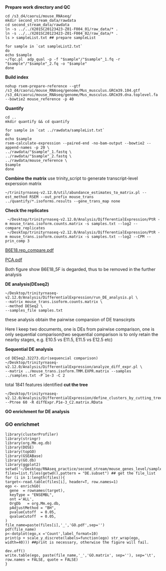 **Prepare work directory and QC**

```
cd /s3_d4/caorui/mouse_RNAseq/
mkdir second_stream_data/rawdata
cd second_stream_data/rawdata
ln -s ../../X201SC20123423-Z01-F004_01/raw_data/* .
ln -s ../../X201SC20123423-Z01-F004_02/raw_data/* .
ls > sampleList.txt ## prepare sampleList

for sample in `cat sampleList2.txt`
do
echo $sample
~/fqc.pl  adp_qual -p -f "$sample"/"$sample"_1.fq -r "$sample"/"$sample"_2.fq -o "$sample" 
done

```
**Build index**
```
nohup rsem-prepare-reference --gtf /s3_d4/caorui/mouse_RNAseq/genome/Mus_musculus.GRCm39.104.gtf /s3_d4/caorui/mouse_RNAseq/genome/Mus_musculus.GRCm39.dna.toplevel.fa --bowtie2 mouse_reference -p 40
```
**Quantify**
```
cd ..
mkdir quantify && cd quantify

for sample in `cat ../rawdata/sampleList.txt`
do      
echo $sample
rsem-calculate-expression --paired-end -no-bam-output --bowtie2 --append-names -p 20 \
../rawdata/"$sample"_1.fastq \
../rawdata/"$sample"_2.fastq \
../rawdata/mouse_reference \
$sample 
done
```
**Combine the matrix** 
use trinity_script to generate transcript-level experssion matrix
```
~/trinityrnaseq-v2.12.0/util/abundance_estimates_to_matrix.pl --est_method RSEM --out_prefix mouse_trans ../quantify/*.isoforms.results --gene_trans_map none
```

**Check the replicates**
```
 ~/Desktop/trinityrnaseq-v2.12.0/Analysis/DifferentialExpression/PtR -m mouse_trans.isoform.counts.matrix -s samples.txt --log2 --compare_replicates
 ~/Desktop/trinityrnaseq-v2.12.0/Analysis/DifferentialExpression/PtR -m mouse_trans.isoform.counts.matrix -s samples.txt --log2 --CPM --prin_comp 3
```
[B6E18.rep_compare.pdf](https://github.com/caorui12/mouse-RNAseq/files/7536361/B6E18.rep_compare.pdf)

[PCA.pdf](https://github.com/caorui12/mouse-RNAseq/files/7536369/mouse_trans.isoform.counts.matrix.CPM.log2.prcomp.principal_components.pdf)

Both figure show B6E18_5F is degarded, thus to be removed in the further analysis

**DE analysis(DEseq2)**
```
~/Desktop/trinityrnaseq-v2.12.0/Analysis/DifferentialExpression/run_DE_analysis.pl \
--matrix mouse_trans.isoform.counts.matrix \
--method DESeq2 \
--samples_file samples.txt
```
these analysis obtain the pairwise comparsion of DE transcirpts

Here I keep two documents, one is DEs from pairwise comparison, one is only sequential comparison(two sequential comparison is to only retain the nearby stages, e.g. E10.5 vs E11.5, E11.5 vs E12.5 etc) 

**Sequential DE analysis** 
```
cd DESeq2.32273.dir(sequencial comparison)
~/Desktop/trinityrnaseq-v2.12.0/Analysis/DifferentialExpression/analyze_diff_expr.pl \
--matrix ../mouse_trans.isoform.TMM.EXPR.matrix --samples ../samples.txt -P 1e-3 -C 2 
```
total 1841 features identified 
**cut the tree**
```
~/Desktop/trinityrnaseq-v2.12.0/Analysis/DifferentialExpression/define_clusters_by_cutting_tree.pl --Ptree 60 -R diffExpr.P1e-3_C2.matrix.RData
```
**GO enrichment for DE analysis**
### GO enrichmet
```
library(clusterProfiler)
library(stringr)
library(org.Mm.eg.db)
library(DOSE)
library(topGO)
library(GSEABase)
library(GO.db)
library(ggplot2)
setwd('~/Desktop/RNAseq_practice/second_stream/mouse_genes_level/sample_without_W/DESeq(sequential)')
files=list.files(getwd(),pattern = "DE.subset") ## get the file_list
for (i in 1:length(files)){
target<-read.table(files[i], header=T, row.names=1)
ego <- enrichGO(
  gene  = rownames(target),
  keyType = "ENSEMBL", 
  ont ='ALL',
  OrgDb   = org.Mm.eg.db,
  pAdjustMethod = "BH",
  pvalueCutoff  = 0.05,
  qvalueCutoff  = 0.05,
)
file_name=paste(files[i],'_','GO.pdf',sep='')
pdf(file_name)
p<-dotplot(ego,x ='Count',label_format=10)
print(p + scale_y_discrete(labels=function(ego) str_wrap(ego, width=40))) ##print is necessary, otherwise the figure will fail. 

dev.off()
write.table(ego, paste(file_name,'_','GO.matrix', sep=''), sep='\t', row.names = FALSE, quote = FALSE) 
}
```
